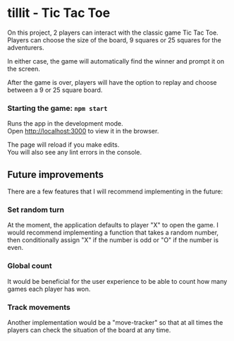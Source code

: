 # tillit - Tic Tac Toe

On this project, 2 players can interact with the classic game Tic Tac Toe. Players can choose the size of the board, 9 squares or 25 squares for the adventurers.

In either case, the game will automatically find the winner and prompt it on the screen.

After the game is over, players will have the option to replay and choose between a 9 or 25 square board.

### Starting the game: `npm start`

Runs the app in the development mode.\
Open [http://localhost:3000](http://localhost:3000) to view it in the browser.

The page will reload if you make edits.\
You will also see any lint errors in the console.

## Future improvements

There are a few features that I will recommend implementing in the future:

### Set random turn

At the moment, the application defaults to player "X" to open the game. I would recommend implementing a function that takes a random number, then conditionally assign "X" if the number is odd or "O" if the number is even.

### Global count

It would be beneficial for the user experience to be able to count how many games each player has won.

### Track movements

Another implementation would be a "move-tracker" so that at all times the players can check the situation of the board at any time.
